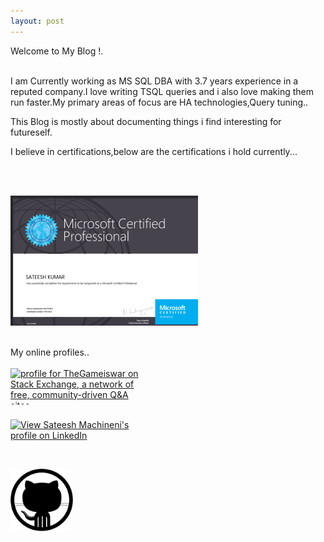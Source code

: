```yaml
---
layout: post 
---
```


Welcome to My Blog !.<br/>
<br/>

 
 
   I am Currently working as MS SQL DBA with 3.7 years experience in a reputed company.I love writing TSQL queries and i also love making them run faster.My primary areas of focus are HA technologies,Query tuning..
   
This Blog is mostly about documenting things i find interesting for futureself. 
   
   I believe in certifications,below are the certifications i hold currently...
   
  
<br/>
<br/>

<img src="/img/certification.png" alt=" " title="70-461 certifications" style="max-width:300px; 
height:auto; max-height:300px;" />  

<br/>
My online profiles..<br/>
  
 <br/>
<a href="http://stackexchange.com/users/3563032">
<img src="http://stackexchange.com/users/flair/3563032.png" width="208" height="58" alt="profile for TheGameiswar on Stack Exchange, a network of free, community-driven Q&amp;A sites" title="profile for TheGameiswar on Stack Exchange, a network of free, community-driven Q&amp;A sites" style="max-width:208px; height:auto; max-height:58px;">

<br/>

<a href="https://in.linkedin.com/in/sateeshmachineni"><img src="https://static.licdn.com/scds/common/u/img/webpromo/btn_viewmy_160x33.png"  alt="View Sateesh Machineni's profile on LinkedIn" style="max-width:208px; height:auto; max-height:58px;" align="center" /></a>

<br/>

<a href="https://github.com/sateeshmachineni"><img src="/img/blacktocat.png" alt="View Sateesh Machineni's profile on GitHub" style="max-width:208px; height:auto; max-height:100px;" /></a>
